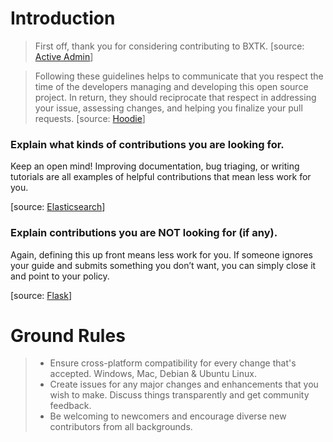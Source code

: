 # Introduction

>First off, thank you for considering contributing to BXTK. [source: [Active Admin](https://github.com/activeadmin/activeadmin/blob/master/CONTRIBUTING.md)]

>Following these guidelines helps to communicate that you respect the time of the developers managing and developing this open source project. In return, they should reciprocate that respect in addressing your issue, assessing changes, and helping you finalize your pull requests. [source: [Hoodie](https://github.com/hoodiehq/hoodie/blob/master/CONTRIBUTING.md)]

### Explain what kinds of contributions you are looking for.

Keep an open mind! Improving documentation, bug triaging, or writing tutorials are all examples of helpful contributions that mean less work for you.

[source: [Elasticsearch](https://github.com/elastic/elasticsearch/blob/master/CONTRIBUTING.md)]

### Explain contributions you are NOT looking for (if any).

Again, defining this up front means less work for you. If someone ignores your guide and submits something you don’t want, you can simply close it and point to your policy.

[source: [Flask](https://github.com/pallets/flask/blob/master/CONTRIBUTING.rst)]

# Ground Rules

> * Ensure cross-platform compatibility for every change that's accepted. Windows, Mac, Debian & Ubuntu Linux.
> * Create issues for any major changes and enhancements that you wish to make. Discuss things transparently and get community feedback.
> * Be welcoming to newcomers and encourage diverse new contributors from all backgrounds.
